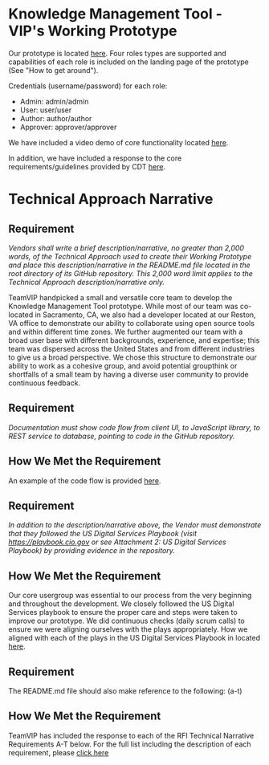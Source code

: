 # Knowledge Management Tool - VIP's Working Prototype
Our prototype is located [here](https://vip-adpq.herokuapp.com/#/).  Four roles types are supported and capabilities of each role is included on the landing page of the prototype (See "How to get around").

Credentials (username/password) for each role:
* Admin: admin/admin
* User: user/user
* Author: author/author
* Approver: approver/approver

We have included a video demo of core functionality located [here](TODO).

In addition, we have included a response to the core requirements/guidelines provided by CDT [here](https://github.com/adhawan-vip/vip_adpq/blob/master/docs/Requirements.MD).

# Technical Approach Narrative
## Requirement
*Vendors shall write a brief description/narrative, no greater than 2,000 words, of the Technical Approach used to create their Working Prototype and place this description/narrative in the README.md file located in the root directory of its GitHub repository. This 2,000 word limit applies to the Technical Approach description/narrative only.*

TeamVIP handpicked a small and versatile core team to develop the Knowledge Management Tool prototype. While most of our team was co-located in Sacramento, CA, we also had a developer located at our Reston, VA office to demonstrate our ability to collaborate using open source tools and within different time zones. We further augmented our team with a broad user base with different backgrounds, experience, and expertise; this team was dispersed across the United States and from different industries to give us a broad perspective. We chose this structure to demonstrate our ability to work as a cohesive group, and avoid potential groupthink or shortfalls of a small team by having a diverse user community to provide continuous feedback. 



## Requirement
*Documentation must show code flow from client UI, to JavaScript library, to REST service to database, pointing to code in the GitHub repository.*
## How We Met the Requirement
An example of the code flow is provided [here](https://github.com/adhawan-vip/vip_adpq/blob/master/docs/CodeFlow.MD).

## Requirement
*In addition to the description/narrative above, the Vendor must demonstrate that they followed the US Digital Services Playbook (visit https://playbook.cio.gov or see Attachment 2: US Digital Services Playbook) by providing evidence in the repository.*

## How We Met the Requirement
Our core usergroup was essential to our process from the very beginning and throughout the development. We closely followed the US Digital Services playbook to ensure the proper care and steps were taken to improve our prototype. We did continuous checks (daily scrum calls) to ensure we were aligning ourselves with the plays appropriately. How we aligned with each of the plays in the US Digital Services Playbook in located [here](https://github.com/adhawan-vip/vip_adpq/blob/master/docs/Playbook.MD). 


## Requirement

The README.md file should also make reference to the following: (a-t)

## How We Met the Requirement
TeamVIP has included the response to each of the RFI Technical Narrative Requirements A-T below. For the full list including the description of each requirement, please [click here](https://github.com/adhawan-vip/vip_adpq/blob/master/docs/a-m.MD)
